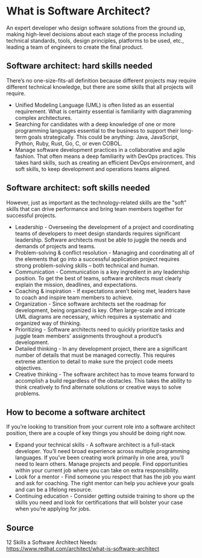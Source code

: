 # What is Software Architect?

An expert developer who design software solutions from the ground up, making high-level decisions about each stage of the process including technical standards, tools, design principles, platforms to be used, etc., leading a team of engineers to create the final product.

## Software architect:  hard skills needed

There’s no one-size-fits-all definition because different projects may require different technical knowledge, but there are some skills that all projects will require.

* Unified Modeling Language (UML) is often listed as an essential requirement. What is certainty essential is familiarity with diagramming complex architectures.
* Searching for candidates with a deep knowledge of one or more programming languages essential to the business to support their long-term goals strategically. This could be anything: Java, JavaScript, Python, Ruby, Rust, Go, C, or even COBOL.
* Manage software development practices in a collaborative and agile fashion. That often means a deep familiarity with DevOps practices. This takes hard skills, such as creating an efficient DevOps environment, and soft skills, to keep development and operations teams aligned.

## Software architect:  soft skills needed

However, just as important as the technology-related skills are the "soft" skills that can drive performance and bring team members together for successful projects. 

* Leadership - Overseeing the development of a project and coordinating teams of developers to meet design standards requires significant leadership. Software architects must be able to juggle the needs and demands of projects and teams.
* Problem-solving & conflict resolution - Managing and coordinating all of the elements that go into a successful application project requires strong problem-solving skills – both technical and human.
* Communication - Communication is a key ingredient in any leadership position. To get the best of teams, software architects must clearly explain the mission, deadlines, and expectations.
* Coaching & inspiration - If expectations aren’t being met, leaders have to coach and inspire team members to achieve.
* Organization - Since software architects set the roadmap for development, being organized is key. Often large-scale and intricate UML diagrams are necessary, which requires a systematic and organized way of thinking.
* Prioritizing - Software architects need to quickly prioritize tasks and juggle team members' assignments throughout a product’s development.
* Detailed thinking - In any development project, there are a significant number of details that must be managed correctly. This requires extreme attention to detail to make sure the project code meets objectives. 
* Creative thinking - The software architect has to move teams forward to accomplish a build regardless of the obstacles. This takes the ability to think creatively to find alternate solutions or creative ways to solve problems.

## How to become a software architect

If you’re looking to transition from your current role into a software architect position, there are a couple of key things you should be doing right now.

* Expand your technical skills - A software architect is a full-stack developer. You’ll need broad experience across multiple programming languages. If you’ve been creating work primarily in one area, you’ll need to learn others.
Manage projects and people. Find opportunities within your current job where you can take on extra responsibility.
* Look for a mentor - Find someone you respect that has the job you want and ask for coaching. The right mentor can help you achieve your goals and can be a lifelong resource.
* Continuing education - Consider getting outside training to shore up the skills you need and look for certifications that will bolster your case when you’re applying for jobs.


## Source

12 Skills a Software Architect Needs:
https://www.redhat.com/architect/what-is-software-architect